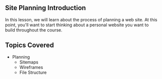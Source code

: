 
## Site Planning Introduction

In this lesson, we will learn about the process of planning a web site. At this point, you'll want to start thinking about a personal website you want to build throughout the course.

## Topics Covered

- Planning
  - Sitemaps
  - Wireframes
  - File Structure